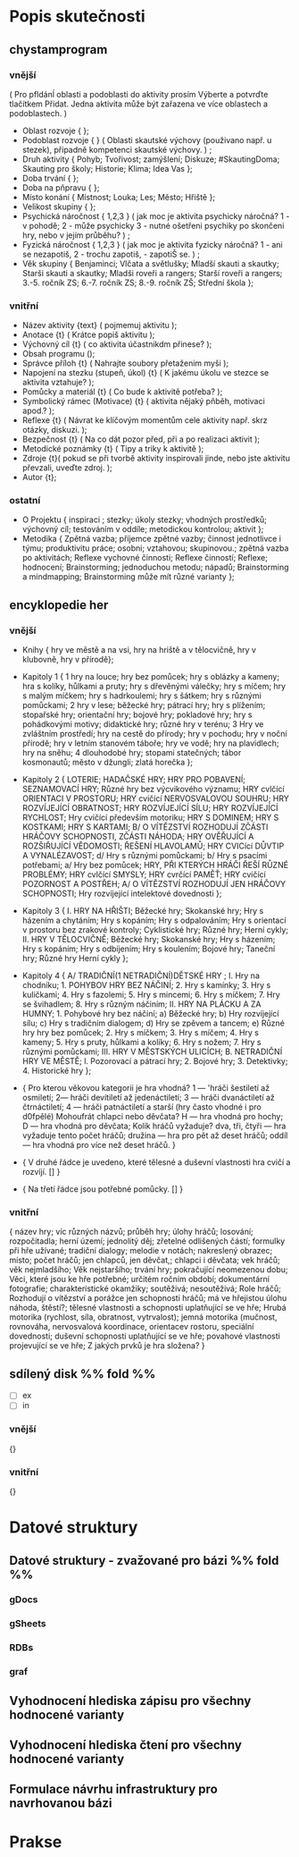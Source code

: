 
# Popis skutečnosti
## chystamprogram

### vnější
( Pro pfldánĺ oblasti a podoblasti do aktivity prosím Výberte a potvrďte tlačítkem Přidat. Jedna aktivita může být zařazena ve více oblastech a podoblastech. )
- Oblast rozvoje {
};
- Podoblast rozvoje {
} ( Oblasti skautské výchovy (použivano např. u stezek), připadně kompetenci skautské výchovy. )
;
- Druh aktivity {
Pohyb; 	Tvořivost; 	zamýšlení; 	Diskuze; 	\#SkautingDoma; 	Skauting pro školy; 	Historie; 	Klima; 	Idea Vas 
};
- Doba trvání {
};
- Doba na pňpravu {
};
- Místo konání {
Místnost; 	Louka; 	Les; 	Město; 	Hřiště 
};
- Velikost skupiny {
};
- Psychická náročnost {
1,2,3 } ( jak moc je aktivita psychicky náročná? 1 - v pohodě; 2 - může psychicky 3 - nutné ošetřeni psychiky po skončeni hry, nebo v jejím průběhu? )
;
- Fyzická náročnost {
1,2,3 } ( jak moc je aktivita fyzicky náročnä? 1 - ani se nezapotiš, 2 - trochu zapotiš, - zapotiŠ se. )
;
- Věk skupiny {
Benjaminci; 	Vlčata a světlušky; 	Mladší skauti a skautky; 	Starši skauti a skautky; 	Mladši roveři a rangers; 	Starší roveři a rangers; 	3.-5. ročník ZS; 	6.-7. ročník ZS; 	8.-9. ročník ZŠ; 	Střední škola 
};
### vnitřní
- Název aktivity {text} ( pojmemuj aktivitu );
- Anotace {t} ( Krátce popiš aktivitu );
- Výchovný cíl {t} ( co aktivita účastnikdm přinese? );
- Obsah programu ();
- Správce příloh {t} ( Nahrajte soubory přetaženim myši );
- Napojení na stezku (stupeň, úkol) {t} ( K jakému úkolu ve stezce se aktivita vztahuje? );
- Pomůcky a materiál {t} ( Co bude k aktivitě potřeba? );
- Symbolický rámec (Motivace) {t} ( aktivita nějaký pňběh, motivaci apod.? );
- Reflexe {t} ( Návrat ke klíčovým momentům cele aktivity např. skrz otázky, diskuzi. );
- Bezpečnost {t} ( Na co dát pozor před, při a po realizaci aktivit );
- Metodické poznámky {t} ( Tipy a triky k aktivitě );
- Zdroje {t}( pokud se při tvorbě aktivity inspirovali jinde, nebo jste aktivitu převzali, uveďte zdroj. );
- Autor {t};

### ostatní
- O Projektu {
inspiraci ; stezky; úkoly stezky; vhodných prostředků; výchovný cíl; testováním v oddíle; metodickou kontrolou; aktivit 
};
- Metodika {
Zpětná vazba; příjemce zpětné vazby; činnost jednotlivce i týmu; produktivitu práce; osobni; vztahovou; skupinovou.; zpětná vazba po aktivitách; Reflexe vychovné činnosti; Reflexe činností; Reflexe; hodnocení; Brainstorming;  jednoduchou metodu; nápadů; Brainstorming a mindmapping; Brainstorming může mít různé varianty 
};
## encyklopedie her

### vnější
- Knihy {
hry ve městě a na vsi, hry na hriště a v tělocvičně, hry v klubovně, hry v přírodě};
- Kapitoly 1 {
1 hry na louce; hry bez pomůcek; hry s oblázky a kameny; hra s kolíky, hůlkami a pruty; hry s dřevěnými válečky; hry s míčem; hry s malým míčkem; hry s hadrkoulemi; hry s šátkem; hry s různými pomůckami; 
2 hry v lese; běžecké hry; pátrací hry; hry s plížením; stopařské hry; orientační hry; bojové hry; pokladové hry; hry s pohádkovými motivy; didaktické hry; různé hry v terénu; 
3 Hry ve zvláštním prostředí; hry na cestě do přírody; hry v pochodu; hry v noční přírodě; hry v letním stanovém táboře; hry ve vodě; hry na plavidlech; hry na sněhu; 
4 dlouhodobé hry; stopami statečných; tábor kosmonautů; město v džungli; zlatá horečka
};
- Kapitoly 2 {
LOTERIE; HADAČSKÉ HRY; HRY PRO POBAVENÍ; SEZNAMOVACÍ HRY; Různé hry bez výcvikového významu; HRY cvlčící ORIENTACI V PROSTORU; HRY cvičící NERVOSVALOVOU SOUHRU; HRY ROZVÍJEJÍCÍ OBRATNOST; HRY ROZVÍJEJÍCÍ SÍLU; HRY ROZVÍJEJÍCÍ RYCHLOST; Hry cvičící především motoriku; HRY S DOMINEM; HRY S KOSTKAMI; HRY S KARTAMI; 
B/ O VÍTĚZSTVÍ ROZHODUJÍ ZČÁSTI HRÁČOVY SCHOPNOSTI, ZČÁSTI NÁHODA; HRY OVĚŘUJÍCÍ A ROZŠIŘUJÍCÍ VĚDOMOSTI; ŘEŠENÍ HLAVOLAMŮ; HRY CVICící DŮVTIP A VYNALÉZAVOST; d/ Hry s různými pomůckami; b/ Hry s psacími potřebami; a/ Hry bez pomůcek; HRY, PŘI KTERÝCH HRÁČI ŘEŠÍ RŮZNÉ PROBLÉMY; HRY cvlčící SMYSLY; HRY cvrčící PAMĚŤ; HRY cvičící POZORNOST A POSTŘEH; 
A/ O VÍTĚZSTVÍ ROZHODUJÍ JEN HRÁČOVY SCHOPNOSTI; Hry rozvíjející intelektové dovednosti 
};
- Kapitoly 3 {
I. HRY NA HŘIŠTI; Běžecké hry; Skokanské hry; Hry s házením a chytáním; Hry s kopáním; Hry s odpalováním; Hry s orientací v prostoru bez zrakové kontroly; Cyklistické hry; Různé hry; Herní cykly; 
II. HRY V TĚLOCVIČNĚ; Běžecké hry; Skokanské hry; Hry s házením; Hry s kopáním; Hry s odbíjením; Hry s koulením; Bojové hry; Taneční hry; Různé hry
Herní cykly
};
- Kapitoly 4 {
A/ TRADIČNÍ(1 NETRADIČNÍ)DĚTSKÉ HRY ; I. Hry na chodníku; 1. POHYBOV HRY BEZ NÁČINÍ; 2. Hry s kamínky; 3. Hry s kuličkami; 4. Hry s fazolemi; 5. Hry s mincemi; 6. Hry s míčkem; 7. Hry se švihadlem; 8. Hry s různým náčiním; 
II. HRY NA PLÁCKU A ZA HUMNY; 1. Pohybové hry bez náčiní; a) Běžecké hry; b) Hry rozvíjející sílu; c) Hry s tradičním dialogem; d) Hry se zpěvem a tancem; e) Různé hry hry bez pomůcek; 2. Hry s míčkem; 3. Hry s míčem; 4. Hry s kameny; 5. Hry s pruty, hůlkami a kolíky; 6. Hry s nožem; 7. Hry s různými pomůckami; 
III. HRY V MĚSTSKÝCH ULICÍCH; 
B. NETRADIČNÍ HRY VE MĚSTĚ; l. Pozorovací a pátrací hry; 2. Bojové hry; 3. Detektivky; 4. Historické hry
};

- {
Pro kterou věkovou kategorii je hra vhodná?
1 — 'hráči šestiletí až osmiletí;
2— hráči devítiletí až jedenáctiletí;
3 — hráči dvanáctiletí až čtrnáctiletí;
4 — hráči patnáctiletí a starší (hry často vhodné i pro d0fpělé)
Mohoufrát chlapci nebo děvčata?
H — hra vhodná pro hochy;
D — hra vhodná pro děvčata;
Kolik hráčů vyžaduje?
dva, tři, čtyři — hra vyžaduje tento počet hráčů;
družina — hra pro pět až deset hráčů;
oddíl — hra vhodná pro více než deset hráčů.
}
- {
V druhé řádce je uvedeno, které tělesné a duševní vlastnosti hra
cvičí a rozvíjí. []
}
- {
Na třetí řádce jsou potřebné pomůcky.  []
}
### vnitřní
{
název hry; víc různých názvů; průběh hry; úlohy hráčů; losování; rozpočitadla; herní území; jednolitý děj; zřetelné odlišených částí; formulky při hře užívané; tradiční dialogy; melodie v notách; nakreslený obrazec; místo; počet hráčů; jen chlapců, jen děvčat,; chlapci i děvčata; vek hráčů; věk nejmladšího; Věk nejstaršího; trvání hry; pokračující neomezenou dobu; Věci, které jsou ke hře potřebné; určitém ročním období; dokumentární fotografie; charakteristické okamžiky; soutěživá; nesoutěživá; Role hráčů; Rozhodují o vítězství a porážce jen schopnosti hráčů; má ve hřejistou úlohu náhoda, štěstí?; tělesné vlastnosti a schopnosti uplatňující se ve hře; Hrubá motorika (rychlost, síla, obratnost, vytrvalost); jemná motorika (mučnost, rovnováha, nervosvalová koordinace, orientacev rostoru, speciální dovednosti; duševní schopnosti uplatňující se ve hře; povahové vlastnosti projevující se ve hře; Z jakých prvků je hra složena?
}
## sdílený disk %% fold %% 
- [ ] ex
- [ ] in
### vnější
{}
### vnitřní
{}

# Datové struktury

## Datové struktury - zvažované pro bázi %% fold %% 
### gDocs
### gSheets
### RDBs
### graf

## Vyhodnocení hlediska zápisu pro všechny hodnocené varianty



## Vyhodnocení hlediska čtení pro všechny hodnocené varianty
## Formulace návrhu infrastruktury pro navrhovanou bázi
# Prakse
## 